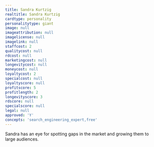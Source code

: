 ```yaml
---
title: Sandra Kurtzig
realtitle: Sandra Kurtzig
cardtype: personality
personalitytype: giant
image: null
imageattribution: null
imagelicense: null
imagelink: null
staffcost: 2
qualitycost: null
rdcost: null
marketingcost: null
longevitycost: null
moneycost: null
loyaltycost: 2
specialcost: null
loyaltyscore: null
profitscore: 5
profitlength: 2
longevityscore: 3
rdscore: null
specialscore: null
legal: null
approved: 'Y'
concepts: 'search_engineering_expert,free'
---
```


Sandra has an eye for spotting gaps in the market and growing them to large audiences.
